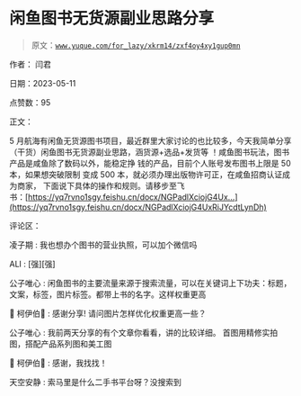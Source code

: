 # 闲鱼图书无货源副业思路分享

> 原文：[`www.yuque.com/for_lazy/xkrm14/zxf4oy4xy1gup0mn`](https://www.yuque.com/for_lazy/xkrm14/zxf4oy4xy1gup0mn)

作者： 闫君

日期：2023-05-11

点赞数：95

正文：

5 月航海有闲鱼无货源图书项目，最近群里大家讨论的也比较多，今天我简单分享（干货）闲鱼图书无货源副业思路，涵货源+选品+发货等 ！咸鱼图书玩法，图书产品是咸鱼除了数码以外，能稳定挣 钱的产品，目前个人账号发布图书上限是 50 本，如果想突破限制 变成 500 本，就必须办理出版物许可正，在咸鱼招商认证成为商家， 下面说下具体的操作和规则。请移步至飞书：‍⁣‬⁤‬⁣⁤⁤⁤‍⁤⁤⁤⁤‬⁤⁡‬⁣‍‍⁤⁤‬‌⁢‬‍⁤⁢‍⁣‬⁤‬⁣⁤⁤⁤‍⁤⁤⁤⁤‬⁤⁡‬⁣‍‍⁤⁤‬[https://yq7rvno1sgy.feishu.cn/docx/NGPadlXciojG4Ux...](https://yq7rvno1sgy.feishu.cn/docx/NGPadlXciojG4UxRiJYcdtLynDh)

评论区：

凌子期 : 我也想办个图书的营业执照，可以加个微信吗

ALI : [强][强]

公子唯心 : 闲鱼图书的主要流量来源于搜索流量，可以在关键词上下功夫：标题，文案，标签，图片标签。都带上书的名字。这样权重更高

🚁 柯伊伯🚁 : 感谢分享! 请问图片怎样优化权重更高一些？

公子唯心 : 我前两天分享的有个文章你看看，讲的比较详细。 首图用精修实拍图，搭配产品系列图和美工图

🚁 柯伊伯🚁 : 感谢，我找找！

天空安静 : 索马里是什么二手书平台呀？没搜索到

